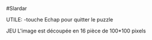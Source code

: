 #Slardar

UTILE:
-touche Echap pour quitter le puzzle


JEU
L'image est découpée en 16 pièce de 100*100 pixels

